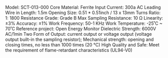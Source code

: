 Model: SCT-013-000
Core Material: Ferrite
Input Current: 300a AC
Leading Wire in Length: 1.5m
Opening Size: 0.51 * 0.51inch / 13 x 13mm
Turns Ratio: 1: 1800
Resistance Grade: Grade B
Max Sampling Resistance: 10 Ω
Linearity: ±3%
Accuracy: ±1%
Work Frequency: 50-1 KHz
Work Temperature: -25˚C ~ 70˚C
Reference project: Open Energy Monitor
Dielectric Strength: 6000V AC/1min
Two Form of Output: current output or voltage output (voltage output built-in the sampling resistor);
Mechanical strength: opening and closing times, no less than 1000 times (20 ℃) High Quality and Safe: Meet the requirement of flame-retardant characteristics (UL94-V0)
